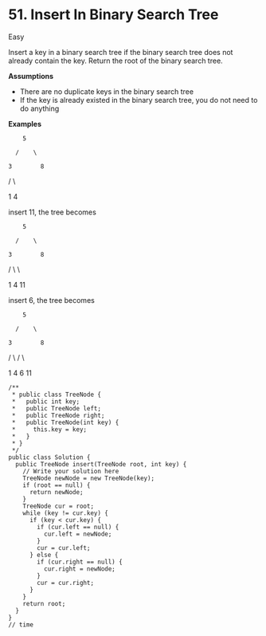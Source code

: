 # 51. Insert In Binary Search Tree

Easy

Insert a key in a binary search tree if the binary search tree does not already contain the key. Return the root of the binary search tree.

**Assumptions**

* There are no duplicate keys in the binary search tree
* If the key is already existed in the binary search tree, you do not need to do anything

**Examples**

        5

      /    \

    3        8

  /   \

 1     4

insert 11, the tree becomes

        5

      /    \

    3        8

  /   \        \

 1     4       11

insert 6, the tree becomes

        5

      /    \

    3        8

  /   \     /  \

 1     4   6    11

```text
/**
 * public class TreeNode {
 *   public int key;
 *   public TreeNode left;
 *   public TreeNode right;
 *   public TreeNode(int key) {
 *     this.key = key;
 *   }
 * }
 */
public class Solution {
  public TreeNode insert(TreeNode root, int key) {
    // Write your solution here
    TreeNode newNode = new TreeNode(key);
    if (root == null) {
      return newNode;
    }
    TreeNode cur = root;
    while (key != cur.key) {
      if (key < cur.key) {
        if (cur.left == null) {
          cur.left = newNode;
        }
        cur = cur.left;
      } else {
        if (cur.right == null) {
          cur.right = newNode;
        }
        cur = cur.right;
      }
    }
    return root;
  }
}
// time

```

